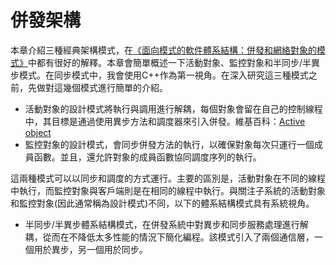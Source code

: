 # 併發架構

本章介紹三種經典架構模式，在[《面向模式的軟件體系結構：併發和網絡對象的模式》]( https://www.dre.vanderbilt.edu/~schmidt/POSA/POSA2/)中都有很好的解釋。本章會簡單概述一下活動對象、監控對象和半同步/半異步模式。在同步模式中，我會使用C++作為第一視角。在深入研究這三種模式之前，先做對這幾個模式進行簡單的介紹。

* 活動對象的設計模式將執行與調用進行解耦，每個對象會留在自己的控制線程中，其目標是通過使用異步方法和調度器來引入併發。維基百科：[Active object]( https://en.wikipedia.org/wiki/Active_object)
* 監控對象的設計模式，會同步併發方法的執行，以確保對象每次只運行一個成員函數。並且，還允許對象的成員函數協同調度序列的執行。

這兩種模式可以以同步和調度的方式運行。主要的區別是，活動對象在不同的線程中執行，而監控對象與客戶端則是在相同的線程中執行。與關注子系統的活動對象和監控對象(因此通常稱為設計模式)不同，以下的體系結構模式具有系統視角。

* 半同步/半異步體系結構模式，在併發系統中對異步和同步服務處理進行解耦，從而在不降低太多性能的情況下簡化編程。該模式引入了兩個通信層，一個用於異步，另一個用於同步。

